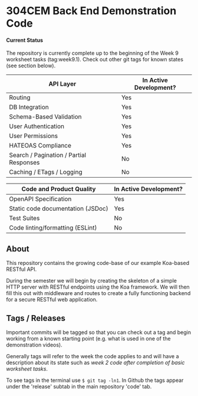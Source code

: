 # 304CEM Back End Demonstration Code

#### Current Status

The repository is currently complete up to the beginning of the Week 9 worksheet tasks (tag:week9.1). Check out other git tags for known states (see section below).

| API Layer                                | In Active Development? |
|------------------------------------------|------------------------|
| Routing                                  | Yes                    |
| DB Integration                           | Yes                    |
| Schema-Based Validation                  | Yes                    |
| User Authentication                      | Yes                    |
| User Permissions                         | Yes                    |
| HATEOAS Compliance                       | Yes                    |
| Search / Pagination / Partial Responses  | No                     |
| Caching / ETags / Logging                | No                     |

| Code and Product Quality                 | In Active Development? |
|------------------------------------------|------------------------|
| OpenAPI Specification                    | Yes                    |
| Static code documentation (JSDoc)        | Yes                    |
| Test Suites                              | No                     |
| Code linting/formatting (ESLint)         | No                     |

## About

This repository contains the growing code-base of our example Koa-based RESTful API.

During the semester we will begin by creating the skeleton of a simple HTTP server with RESTful endpoints using the Koa framework. We will then fill this out with middleware and routes to create a fully functioning backend for a secure RESTful web application.

## Tags / Releases

Important commits will be tagged so that you can check out a tag and begin working from a known starting point (e.g. what is used in one of the demonstration videos).

Generally tags will refer to the week the code applies to and will have a description about its state such as _week 2 code after completion of basic worksheet tasks_.

To see tags in the terminal use `$ git tag -ln1`. In Github the tags appear under the 'release' subtab in the main repository 'code' tab.
